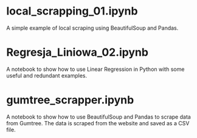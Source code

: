 # local_scrapping_01.ipynb

A simple example of local scraping using BeautifulSoup and Pandas.

# Regresja_Liniowa_02.ipynb

A notebook to show how to use Linear Regression in Python with some useful and redundant examples.

# gumtree_scrapper.ipynb

A notebook to show how to use BeautifulSoup and Pandas to scrape data from Gumtree. The data is scraped from the website and saved as a CSV file.